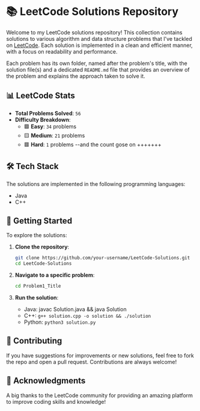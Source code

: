 # 📚 LeetCode Solutions Repository

Welcome to my LeetCode solutions repository! This collection contains solutions to various algorithm and data structure problems that I've tackled on [LeetCode](https://leetcode.com/). Each solution is implemented in a clean and efficient manner, with a focus on readability and performance.

Each problem has its own folder, named after the problem's title, with the solution file(s) and a dedicated `README.md` file that provides an overview of the problem and explains the approach taken to solve it.

## 📊 LeetCode Stats

- **Total Problems Solved**: `56`
- **Difficulty Breakdown**:
  - 🟩 **Easy**: `34` problems
  - 🟨 **Medium**: `21` problems
  - 🟥 **Hard**: `1` problems
--and the count gose on +++++++
## 🛠️ Tech Stack

The solutions are implemented in the following programming languages:

- Java
- C++

## 🚀 Getting Started

To explore the solutions:

1. **Clone the repository**:
   ```bash
   git clone https://github.com/your-username/LeetCode-Solutions.git
   cd LeetCode-Solutions
   ```

2. **Navigate to a specific problem**:
   ```bash
   cd Problem1_Title
   ```

3. **Run the solution**:
   - Java: javac Solution.java && java Solution
   - C++: `g++ solution.cpp -o solution && ./solution`
   - Python: `python3 solution.py`

## 🤝 Contributing

If you have suggestions for improvements or new solutions, feel free to fork the repo and open a pull request. Contributions are always welcome!

## 🙌 Acknowledgments

A big thanks to the LeetCode community for providing an amazing platform to improve coding skills and knowledge!
